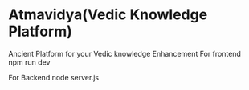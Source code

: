  # Atmavidya(Vedic Knowledge Platform)

Ancient  Platform  for your Vedic knowledge Enhancement 
For frontend   
npm run dev 

For Backend 
node server.js
